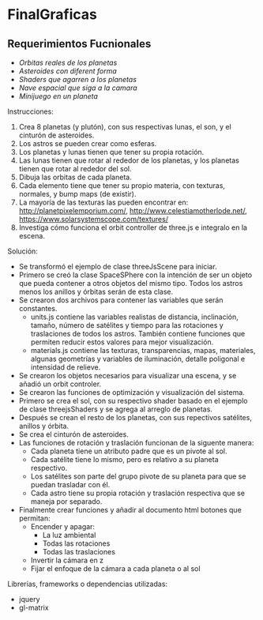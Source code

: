# FinalGraficas

## Requerimientos Fucnionales
* *Orbitas reales de los planetas*
* *Asteroides con diferent forma*
* *Shaders que agarren a los planetas*
* *Nave espacial que siga a la camara*
* *Minijuego en un planeta*


Instrucciones:

1. Crea 8 planetas (y plutón), con sus respectivas lunas, el son, y el cinturón de asteroides.
2. Los astros se pueden crear como esferas.
3. Los planetas y lunas tienen que tener su propia rotación.
4. Las lunas tienen que rotar al rededor de los planetas, y los planetas tienen que rotar al rededor del sol.
5. Dibuja las orbitas de cada planeta.
6. Cada elemento tiene que tener su propio materia, con texturas, normales, y bump maps (de existir).
7. La mayoría de las texturas las pueden encontrar en: http://planetpixelemporium.com/, http://www.celestiamotherlode.net/, https://www.solarsystemscope.com/textures/
8. Investiga cómo funciona el orbit controller de three.js e integralo en la escena.

Solución:

* Se transformó el ejemplo de clase threeJsScene para iniciar.
* Primero se creó la clase SpaceSPhere con la intención de ser un objeto que pueda contener a otros objetos del mismo tipo.
Todos los astros menos los anillos y órbitas serán de esta clase.
* Se crearon dos archivos para contener las variables que serán constantes.
    * units.js contiene las variables realistas de distancia, inclinación, tamaño, número de satélites y tiempo para las rotaciones y traslaciones de todos los astros. También contiene funciones que permiten reducir estos valores para mejor visualización.
    * materials.js contiene las texturas, transparencias, mapas, materiales, algunas geometrías y variables de iluminación, detalle poligonal e intensidad de relieve.
* Se crearon los objetos necesarios para visualizar una escena, y se añadió un orbit controler.
* Se crearon las funciones de optimización y visualización del sistema.
* Primero se crea el sol, con su respectivo shader basado en el ejemplo de clase threejsShaders y se agrega al arreglo de planetas.
* Después se crean el resto de los planetas, con sus repectivos satélites, anillos y órbita.
* Se crea el cinturón de asteroides.
* Las funciones de rotación y traslación funcionan de la siguente manera:
    * Cada planeta tiene un atributo padre que es un pivote al sol.
    * Cada satélite tiene lo mismo, pero es relativo a su planeta respectivo.
    * Los satélites son parte del grupo pivote de su planeta para que se puedan trasladar con él.
    * Cada astro tiene su propia rotación y traslación respectiva que se maneja por separado.
* Finalmente crear funciones y añadir al documento html botones que permitan:
    * Encender y apagar:
        * La luz ambiental
        * Todas las rotaciones
        * Todas las traslaciones
    * Invertir la cámara en z
    * Fijar el enfoque de la cámara a cada planeta o al sol

Librerías, frameworks o dependencias utilizadas:

* jquery
* gl-matrix

